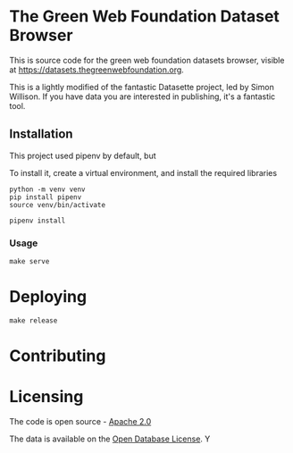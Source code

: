 # The Green Web Foundation Dataset Browser

This is source code for the green web foundation datasets browser, visible at https://datasets.thegreenwebfoundation.org.


This is a lightly modified  of the fantastic Datasette project, led by Simon Willison. If you have data you are interested in publishing, it's a fantastic tool.

## Installation

This project used pipenv by default, but

To install it, create a virtual environment, and install the required libraries

```
python -m venv venv
pip install pipenv
source venv/bin/activate

pipenv install
```

### Usage

```
make serve
```


# Deploying

```
make release
```

# Contributing



# Licensing

The code is open source - [Apache 2.0](https://choosealicense.com/licenses/apache-2.0/)

The data is available on the [Open Database License](https://opendatacommons.org/licenses/odbl/summary/index.html). Y
